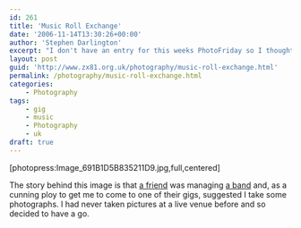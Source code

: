 ```yaml
---
id: 261
title: 'Music Roll Exchange'
date: '2006-11-14T13:30:26+00:00'
author: 'Stephen Darlington'
excerpt: "I don't have an entry for this weeks PhotoFriday so I thought I would take the opportunity to show-case some of my other photography...\r\n"
layout: post
guid: 'http://www.zx81.org.uk/photography/music-roll-exchange.html'
permalink: /photography/music-roll-exchange.html
categories:
    - Photography
tags:
    - gig
    - music
    - Photography
    - uk
draft: true
---
```


\[photopress:Image\_691B1D5B835211D9.jpg,full,centered\]

The story behind this image is that [a friend](http://www.alaska2argentina.co.uk/ "Annette's website") was managing [a band](http://www.musicrollexchange.com/ "Music Roll Exchange") and, as a cunning ploy to get me to come to one of their gigs, suggested I take some photographs. I had never taken pictures at a live venue before and so decided to have a go.